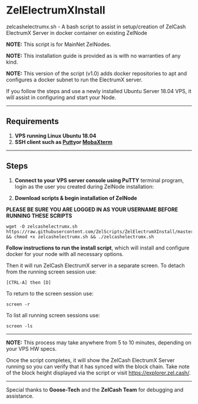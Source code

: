 # ZelElectrumXInstall
zelcashelectrumx.sh - A bash script to assist in setup/creation of ZelCash ElectrumX Server in docker container on existing ZelNode

**NOTE:** This script is for MainNet ZelNodes.

**NOTE:** This installation guide is provided as is with no warranties of any kind.

**NOTE:** This version of the script (v1.0) adds docker repositories to apt and configures a docker subnet to run the ElectrumX server.

If you follow the steps and use a newly installed Ubuntu Server 18.04 VPS, it will assist in configuring and start your Node.

***
## Requirements
1) **VPS running Linux Ubuntu 18.04**
2) **SSH client such as [Putty](https://www.putty.org/)or [MobaXterm](https://mobaxterm.mobatek.net/)**

***
## Steps

1) **Connect to your VPS server console using PuTTY** terminal program, login as the user you created during ZelNode installation:

2) **Download scripts & begin installation of ZelNode**

**PLEASE BE SURE YOU ARE LOGGED IN AS YOUR USERNAME BEFORE RUNNING THESE SCRIPTS**

```
wget -O zelcashelectrumx.sh https://raw.githubusercontent.com/ZelScripts/ZelElectrumXInstall/master/zelcashelectrumx.sh && chmod +x zelcashelectrumx.sh && ./zelcashelectrumx.sh
```

**Follow instructions to run the install script**, which will install and configure docker for your node with all necessary options.

Then it will run ZelCash ElectrumX server in a separate screen.
To detach from the running screen session use:

```
[CTRL-A] then [D]
```
To return to the screen session use:
```
screen -r
```
To list all running screen sessions use:
```
screen -ls
```

***
__NOTE:__ This process may take anywhere from 5 to 10 minutes, depending on your VPS HW specs.

Once the script completes, it will show the ZelCash ElectrumX Server running so you can verify that it has synced with the block chain. Take note of the block height displayed via the script or visit https://explorer.zel.cash/.
***
Special thanks to **Goose-Tech** and the **ZelCash Team** for debugging and assistance.
